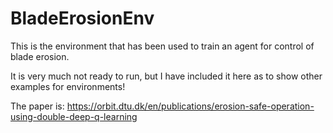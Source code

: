 # BladeErosionEnv

This is the environment that has been used to train an agent for control of blade erosion.

It is very much not ready to run, but I have included it here as to show other examples for environments!

The paper is: https://orbit.dtu.dk/en/publications/erosion-safe-operation-using-double-deep-q-learning